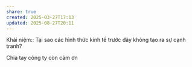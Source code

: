```yaml
---
share: true
created: 2025-03-27T17:13
updated: 2025-08-27T20:11
---
```

Khái niệm:: 
Tại sao các hình thức kinh tế trước đây không tạo ra sự cạnh tranh?

Chia tay công ty còn cảm ơn
